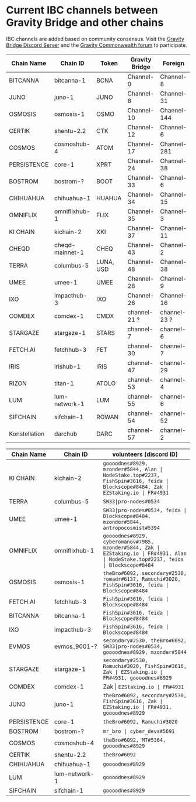 # Current IBC channels between Gravity Bridge and other chains

IBC channels are added based on community consensus. Visit the [Gravity Bridge Discord Server](https://discord.gg/d3DshmHpXA) and the [Gravity Commonwealth forum](https://commonwealth.im/gravity-bridge) to participate.

| Chain Name | Chain ID | Token | Gravity Bridge  | Foreign |
| ---------- | -------- | ----- | --------------- | ------- |
| BITCANNA | bitcanna-1 | BCNA | Channel-0 | Channel-8 |
| JUNO | juno-1 | JUNO | Channel-8 | Channel-31 |
| OSMOSIS | osmosis-1 | OSMO | Channel-10  | Channel-144  |
| CERTIK | shentu-2.2 | CTK | Channel-12 | Channel-6 |
| COSMOS | cosmoshub-4 | ATOM | Channel-17 | Channel-281 |
| PERSISTENCE | core-1 | XPRT | Channel-24 | Channel-38 |
| BOSTROM | bostrom-? | BOOT | Channel-33 | Channel-6 |
| CHIHUAHUA | chihuahua-1 | HUAHUA | Channel-34 | Channel-15 |
| OMNIFLIX | omniflixhub-1 | FLIX | Channel-35 | Channel-3 |
| KI CHAIN | kichain-2 | XKI | Channel-37 | Channel-11 |
| CHEQD | cheqd-mainnet-1 | CHEQ | Channel-43 | Channel-2 |
| TERRA | columbus-5 | LUNA, USD | Channel-48 | Channel-38 |
| UMEE | umee-1 | UMEE | Channel-28 | Channel-9 |
| IXO | impacthub-3 | IXO | Channel-26 | Channel-16 |
| COMDEX | comdex-1 | CMDX | channel-21 ?| channel-23 ?|
| STARGAZE | stargaze-1 | STARS | channel-7 | channel-6 |
| FETCH.AI | fetchhub-3 | FET | channel-30 | channel-7 |
| IRIS | irishub-1 | IRIS | channel-47 | channel-29 |
| RIZON | titan-1 | ATOLO | channel-53 | channel-4 |
| LUM | lum-network-1 | LUM | channel-55 | channel-6 |
| SIFCHAIN |  sifchain-1 | ROWAN | channel-54 | channel-52 |
| Konstellation |  darchub | DARC | channel-57 | channel-2 |

| Chain Name | Chain ID | volunteers (discord ID) |
| ---------- | -------- | ---------- |
| KI CHAIN | kichain-2 | `goooodnes#8929, mzonder#5844, Alan \| NodeStake.top#2237, FishSpin#3616, feida \| Blockscope#8484, Zak \| EZStaking.io \| FR#4931` |
| TERRA | columbus-5 | `SW33\|pro-nodes#0534` |
| UMEE | umee-1 | `SW33\|pro-nodes#0534, feida \| Blockscope#8484, mzonder#5844, antropocosmist#5394` |
| OMNIFLIX | omniflixhub-1 | `goooodnes#8929, cyberomanov#7985, mzonder#5844, Zak \| EZStaking.io \| FR#4931, Alan \| NodeStake.top#2237, feida \| Blockscope#8484` |
| OSMOSIS | osmosis-1 | `theBro#6092, secondary#2530, romadr#6137, Ramuchi#3020, FishSpin#3616, feida \| Blockscope#8484` |
| FETCH.AI | fetchhub-3 | `FishSpin#3616, feida \| Blockscope#8484` |
| BITCANNA | bitcanna-1 | `FishSpin#3616, feida \| Blockscope#8484` |
| IXO | impacthub-3 | `FishSpin#3616, feida \| Blockscope#8484` |
| EVMOS | evmos_9001-?| `secondary#2530, theBro#6092, SW33\|pro-nodes#0534, goooodnes#8929, mzonder#5844` |
| STARGAZE | stargaze-1 | `secondary#2530, Ramuchi#3020, FishSpin#3616, Zak \| EZStaking.io \| FR#4931, goooodnes#8929` |
| COMDEX | comdex-1 | Zak \| `EZStaking.io \| FR#4931` |
| JUNO | juno-1 | `theBro#6092, secondary#2530, FishSpin#3616, Zak \| EZStaking.io \| FR#4931, goooodnes#8929` |
| PERSISTENCE | core-1 | `theBro#6092, Ramuchi#3020` |
| BOSTROM | bostrom-? | `mr_bro \| cyber_devs#5691` |
| COSMOS | cosmoshub-4 | `theBro#6092, MT#5364, goooodnes#8929` |
| CERTIK | shentu-2.2 | `theBro#6092` |
| CHIHUAHUA | chihuahua-1 | `goooodnes#8929` |
| LUM | lum-network-1 | `goooodnes#8929` |
| SIFCHAIN | sifchain-1 | `goooodnes#8929` |
